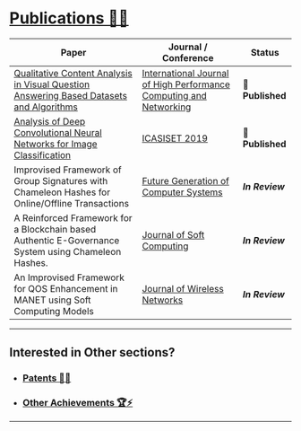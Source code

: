 # [Publications 📄📖](https://github.com/prateekralhan/Personal_Stuff/tree/Publications)


| **Paper**       | **Journal / Conference**     | **Status**     |
| ----------- | ----------- | ----------- |
| [Qualitative Content Analysis in Visual Question Answering Based Datasets and Algorithms](https://drive.google.com/file/d/1mp2nPmBMzpLhHZdHJsfiolF0FOr_ZSwI/view) | [International Journal of High Performance Computing and Networking](https://www.inderscience.com/jhome.php?jcode=ijhpcn) | 🎯**Published** |
| [Analysis of Deep Convolutional Neural Networks for Image Classification](https://drive.google.com/file/d/1hoLThBFyGJDuljJwSwcNHeVzZYNBVlEt/view?usp=sharing)   | [ICASISET 2019](http://icasiset.com/index.html) | 🎯**Published** |
| Improvised Framework of Group Signatures with Chameleon Hashes for Online/Offline Transactions   | [Future Generation of Computer Systems](https://www.sciencedirect.com/journal/future-generation-computer-systems) | ***In Review*** |
| A Reinforced Framework for a Blockchain based Authentic E-Governance System using Chameleon Hashes. | [Journal of Soft Computing](https://www.springer.com/journal/500) | ***In Review*** |
| An Improvised Framework for QOS Enhancement in MANET using Soft Computing Models | [Journal of Wireless Networks](https://www.springer.com/journal/11276)| ***In Review*** |


----------------------------------------------------------------------------------
## Interested in Other sections?

* ### [Patents 📑📝](https://github.com/prateekralhan/Personal_Stuff/tree/Patents)

* ### [Other Achievements 🏆⚡](https://github.com/prateekralhan/Personal_Stuff/tree/Other-Achievements)
----------------------------------------------------------------------------------



























